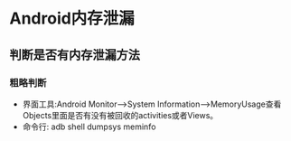 # Android内存泄漏

## 判断是否有内存泄漏方法
### 粗略判断
* 界面工具:Android Monitor-->System Information-->MemoryUsage查看Objects里面是否有没有被回收的activities或者Views。
* 命令行: adb shell dumpsys meminfo